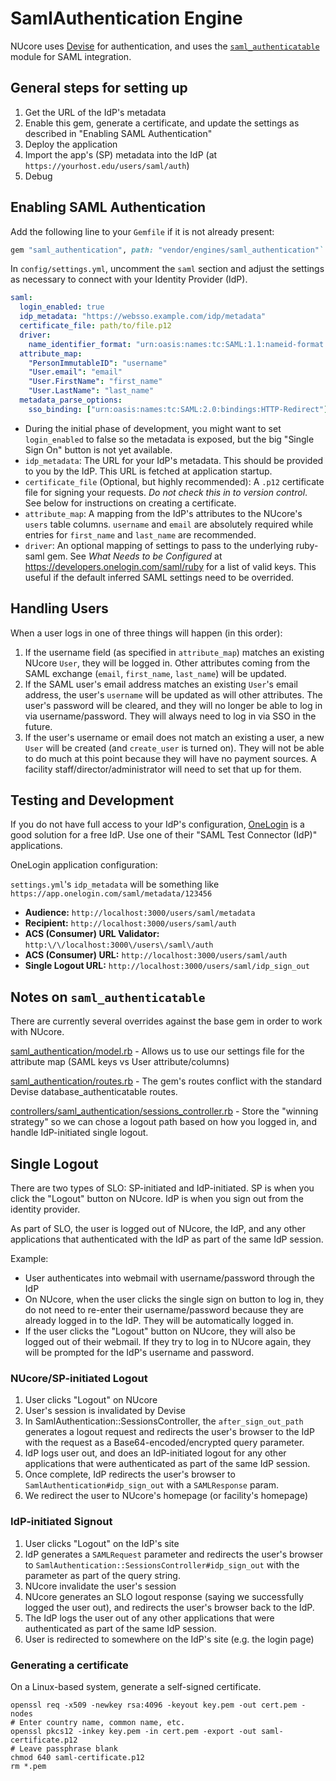 # SamlAuthentication Engine

NUcore uses [Devise](https://github.com/plataformatec/devise) for authentication,
and uses the [`saml_authenticatable`](https://github.com/apokalipto/devise_saml_authenticatable)
module for SAML integration.

## General steps for setting up

1. Get the URL of the IdP's metadata
1. Enable this gem, generate a certificate, and update the settings as described in "Enabling SAML Authentication"
1. Deploy the application
1. Import the app's (SP) metadata into the IdP (at `https://yourhost.edu/users/saml/auth`)
1. Debug

## Enabling SAML Authentication

Add the following line to your `Gemfile` if it is not already present:

```ruby
gem "saml_authentication", path: "vendor/engines/saml_authentication"`
```

In `config/settings.yml`, uncomment the `saml` section and adjust the settings
as necessary to connect with your Identity Provider (IdP).

```yaml
saml:
  login_enabled: true
  idp_metadata: "https://websso.example.com/idp/metadata"
  certificate_file: path/to/file.p12
  driver:
    name_identifier_format: "urn:oasis:names:tc:SAML:1.1:nameid-format:unspecified"
  attribute_map:
    "PersonImmutableID": "username"
    "User.email": "email"
    "User.FirstName": "first_name"
    "User.LastName": "last_name"
  metadata_parse_options:
    sso_binding: ["urn:oasis:names:tc:SAML:2.0:bindings:HTTP-Redirect"]
```

* During the initial phase of development, you might want to set `login_enabled` to false so the metadata is exposed, but the big "Single Sign On" button is not yet available.
* `idp_metadata`: The URL for your IdP's metadata. This should be provided to you by the IdP. This URL is fetched at application startup.
* `certificate_file` (Optional, but highly recommended): A `.p12` certificate file for signing your requests.
  _Do not check this in to version control_. See below for instructions on creating
  a certificate.
* `attribute_map`: A mapping from the IdP's attributes to the NUcore's `users` table
  columns. `username` and `email` are absolutely required while entries for `first_name`
  and `last_name` are recommended.
* `driver`: An optional mapping of settings to pass to the underlying ruby-saml
  gem. See *What Needs to be Configured* at https://developers.onelogin.com/saml/ruby
  for a list of valid keys. This useful if the default inferred SAML settings
  need to be overrided.

## Handling Users

When a user logs in one of three things will happen (in this order):

1. If the username field (as specified in `attribute_map`) matches an existing
   NUcore `User`, they will be logged in. Other attributes coming from the SAML
   exchange (`email`, `first_name`, `last_name`) will be updated.
2. If the SAML user's email address matches an existing `User`'s email address,
   the user's `username` will be updated as will other attributes. The user's
   password will be cleared, and they will no longer be able to log in via
   username/password. They will always need to log in via SSO in the future.
3. If the user's username or email does not match an existing a user, a new `User`
   will be created (and `create_user` is turned on). They will not be able to do much at this point because they
   will have no payment sources. A facility staff/director/administrator will need
   to set that up for them.

## Testing and Development

If you do not have full access to your IdP's configuration, [OneLogin](https://www.onelogin.com/)
is a good solution for a free IdP. Use one of their "SAML Test Connector (IdP)"
applications.

OneLogin application configuration:

`settings.yml`'s `idp_metadata` will be something like `https://app.onelogin.com/saml/metadata/123456`

* **Audience:** `http://localhost:3000/users/saml/metadata`
* **Recipient:** `http://localhost:3000/users/saml/auth`
* **ACS (Consumer) URL Validator:** `http:\/\/localhost:3000\/users\/saml\/auth`
* **ACS (Consumer) URL:** `http://localhost:3000/users/saml/auth`
* **Single Logout URL:** `http://localhost:3000/users/saml/idp_sign_out`

## Notes on `saml_authenticatable`

There are currently several overrides against the base gem in order to work with NUcore.

[saml_authentication/model.rb](lib/saml_authentication/model.rb) - Allows us to use
our settings file for the attribute map (SAML keys vs User attribute/columns)

[saml_authentication/routes.rb](lib/saml_authentication/routes.rb) - The gem's
routes conflict with the standard Devise database_authenticatable routes.

[controllers/saml_authentication/sessions_controller.rb](app/controllers/saml_authentication/sessions_controller.rb) - Store
the "winning strategy" so we can chose a logout path based on how you logged in, and handle IdP-initiated single logout.

## Single Logout

There are two types of SLO: SP-initiated and IdP-initiated. SP is when you click the "Logout" button
on NUcore. IdP is when you sign out from the identity provider.

As part of SLO, the user is logged out of NUcore, the IdP, and any other applications
that authenticated with the IdP as part of the same IdP session.

Example:
* User authenticates into webmail with username/password through the IdP
* On NUcore, when the user clicks the single sign on button to log in, they do not
  need to re-enter their username/password because they are already logged in to the IdP. They
  will be automatically logged in.
* If the user clicks the "Logout" button on NUcore, they will also be logged out of their
  webmail. If they try to log in to NUcore again, they will be prompted for the IdP's
  username and password.

### NUcore/SP-initiated Logout

1. User clicks "Logout" on NUcore
2. User's session is invalidated by Devise
3. In SamlAuthentication::SessionsController, the `after_sign_out_path` generates a logout request
   and redirects the user's browser to the IdP with the request as a Base64-encoded/encrypted query
   parameter.
4. IdP logs user out, and does an IdP-initiated logout for any other applications that were
   authenticated as part of the same IdP session.
5. Once complete, IdP redirects the user's browser to `SamlAuthentication#idp_sign_out` with a `SAMLResponse`
   param.
6. We redirect the user to NUcore's homepage (or facility's homepage)

### IdP-initiated Signout

1. User clicks "Logout" on the IdP's site
2. IdP generates a `SAMLRequest` parameter and redirects the user's browser to
   `SamlAuthentication::SessionsController#idp_sign_out` with the parameter as part
   of the query string.
3. NUcore invalidate the user's session
4. NUcore generates an SLO logout response (saying we successfully logged the user out),
   and redirects the user's browser back to the IdP.
5. The IdP logs the user out of any other applications that were authenticated as part of
   the same IdP session.
6. User is redirected to somewhere on the IdP's site (e.g. the login page)

### Generating a certificate

On a Linux-based system, generate a self-signed certificate.

```
openssl req -x509 -newkey rsa:4096 -keyout key.pem -out cert.pem -nodes
# Enter country name, common name, etc.
openssl pkcs12 -inkey key.pem -in cert.pem -export -out saml-certificate.p12
# Leave passphrase blank
chmod 640 saml-certificate.p12
rm *.pem
```
